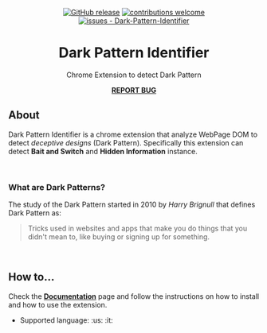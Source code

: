 <div align="center">

[![GitHub release](https://img.shields.io/github/release/Carmineh/Dark-Pattern-Identifier?include_prereleases=&sort=semver&color=gold)](https://github.com/Carmineh/Dark-Pattern-Identifier/releases/) [![contributions welcome](https://img.shields.io/badge/contributions-welcome-brightgreen.svg?style=flat)]([https://github.com/dwyl/esta/issues](https://github.com/Carmineh/Dark-Pattern-Identifier/issues)) [![issues - Dark-Pattern-Identifier](https://img.shields.io/github/issues/Carmineh/Dark-Pattern-Identifier)](https://github.com/Carmineh/Dark-Pattern-Identifier/issues)
  
</div>


<h1 align="center"> Dark Pattern Identifier</h1>
<p align="center"> Chrome Extension to detect Dark Pattern</p>

<div align="center"> 
  
 **[REPORT BUG](https://github.com/Carmineh/Dark-Pattern-Identifier/issues)** 
  
</div>

## About
Dark Pattern Identifier is a chrome extension that analyze WebPage DOM to detect *deceptive designs* (Dark Pattern).
Specifically this extension can detect **Bait and Switch** and **Hidden Information** instance.

<br>

### What are Dark Patterns?
The study of the Dark Pattern started in 2010 by *Harry Brignull* that defines Dark Pattern as:
> Tricks used in websites and apps that make you do things that you didn't mean to, like buying or signing up for something.

<br>

## How to...
Check the **[Documentation](https://github.com/Carmineh/Dark-Pattern-Identifier/wiki/Documentation)** page and follow the instructions on how to install and how to use the extension.
- <p> Supported language: :us:  :it:</p>

